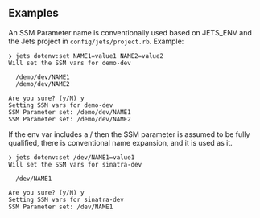 ## Examples

An SSM Parameter name is conventionally used based on JETS_ENV and the Jets project in `config/jets/project.rb`. Example:

    ❯ jets dotenv:set NAME1=value1 NAME2=value2
    Will set the SSM vars for demo-dev

      /demo/dev/NAME1
      /demo/dev/NAME2

    Are you sure? (y/N) y
    Setting SSM vars for demo-dev
    SSM Parameter set: /demo/dev/NAME1
    SSM Parameter set: /demo/dev/NAME2

If the env var includes a / then the SSM parameter is assumed to be fully qualified, there is conventional name expansion, and it is used as it.

    ❯ jets dotenv:set /dev/NAME1=value1
    Will set the SSM vars for sinatra-dev

      /dev/NAME1

    Are you sure? (y/N) y
    Setting SSM vars for sinatra-dev
    SSM Parameter set: /dev/NAME1
